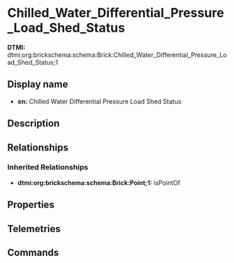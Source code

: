 # Chilled_Water_Differential_Pressure_Load_Shed_Status
**DTMI:** dtmi:org:brickschema:schema:Brick:Chilled_Water_Differential_Pressure_Load_Shed_Status;1
## Display name
- **en:** Chilled Water Differential Pressure Load Shed Status
## Description
## Relationships
### Inherited Relationships
* **dtmi:org:brickschema:schema:Brick:Point;1:** isPointOf
## Properties
## Telemetries
## Commands

